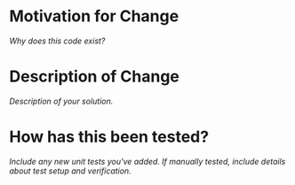 # Motivation for Change

_Why does this code exist?_

# Description of Change

_Description of your solution._

# How has this been tested?

_Include any new unit tests you've added._
_If manually tested, include details about test setup and verification._
